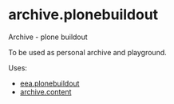 # archive.plonebuildout
Archive - plone buildout

To be used as personal archive and playground.

Uses:
* [eea.plonebuildout](https://github.com/eea/eea.plonebuildout.core)
* [archive.content](https://github.com/GhitaB/archive.content)
